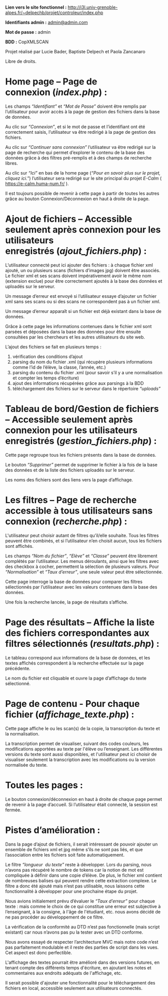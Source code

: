 **Lien vers le site fonctionnel :** http://i3l.univ-grenoble-alpes.fr/~delpechb/projet/controleur/index.php

**Identifiants admin :** admin@admin.com 

**Mot de passe :** admin

**BDD :** CopXMLSCAN

Projet réalisé par Lucie Bader, Baptiste Delpech et Paola Zancanaro

Libre de droits.

# Home page – Page de connexion (*index.php*) :

Les champs *“Identifiant”* et *“Mot de Passe”* doivent être remplis par l’utilisateur pour avoir accès à la page de gestion des fichiers dans la base de données.

Au clic sur *“Connexion”*, et si le mot de passe et l’identifiant ont été correctement saisis, l’utilisateur va être redirigé à la page de gestion des fichiers.

Au clic sur *“Continuer sans connexion”* l’utilisateur va être redirigé sur la page de recherche qui permet d’explorer le contenu de la base des données grâce à des filtres pré-remplis et à des champs de recherche libres.

Au clic sur *“Ici”* en bas de la home page (*“Pour en savoir plus sur le projet, cliquez ici.”*) l’utilisateur sera redirigé sur le site principal du projet *E-Calm* ( https://e-calm.huma-num.fr/ ).

Il est toujours possible de revenir à cette page à partir de toutes les autres grâce au bouton Connexion/Déconnexion en haut à droite de la page.

# Ajout de fichiers – Accessible seulement après connexion pour les utilisateurs enregistrés (*ajout_fichiers.php*) :

L’utilisateur connecté peut ici ajouter des fichiers : à chaque fichier xml ajouté, un ou plusieurs scans (fichiers d’images jpg) doivent être associés. Le fichier xml et ses scans doivent impérativement avoir le même nom (extension exclue) pour être correctement ajoutés à la base des données et uploadés sur le serveur.

Un message d’erreur est envoyé si l’utilisateur essaye d’ajouter un fichier xml sans ses scans ou si des scans ne correspondent pas à un fichier xml.

Un message d’erreur apparaît si un fichier est déjà existant dans la base de données.

Grâce à cette page les informations contenues dans le fichier xml sont parsées et déposées dans la base des données pour être ensuite consultées par les chercheurs et les autres utilisateurs du site web.

L’ajout des fichiers se fait en plusieurs temps : 
1. vérification des conditions d’ajout
2. parsing du nom du fichier .xml (qui récupère plusieurs informations comme l’id de l’élève, la classe, l’année, etc.)
3. parsing du contenu du fichier .xml (pour savoir s’il y a une normalisation et compter les temps d’écriture)
4. ajout des informations récupérées grâce aux parsings à la BDD
5. téléchargement des fichiers sur le serveur dans le répertoire *“uploads”*

# Tableau de bord/Gestion de fichiers – Accessible seulement après connexion pour les utilisateurs enregistrés (*gestion_fichiers.php*) :

Cette page regroupe tous les fichiers présents dans la base de données.

Le bouton *“Supprimer”* permet de supprimer le fichier à la fois de la base des données et de la liste des fichiers uploadés sur le serveur.

Les noms des fichiers sont des liens vers la page d’affichage.

# Les filtres – Page de recherche accessible à tous utilisateurs sans connexion (*recherche.php*) :

L'utilisateur peut choisir autant de filtres qu’il/elle souhaite. Tous les filtres peuvent être combinés, et si l’utilisateur n’en choisit aucun, tous les fichiers sont affichés.

Les champs *“Nom du fichier”*, *“Elève”* et *“Classe”* peuvent être librement complétés par l’utilisateur. Les menus déroulants, ainsi que les filtres avec des checkbox à cocher, permettent la sélection de plusieurs valeurs. Pour *“Normalisation”* et *“Taux d’erreur”*, une seule valeur peut être sélectionnée.

Cette page interroge la base de données pour comparer les filtres sélectionnés par l’utilisateur avec les valeurs contenues dans la base des données.

Une fois la recherche lancée, la page de résultats s’affiche.

# Page des résultats – Affiche la liste des fichiers correspondantes aux filtres sélectionnés (*resultats.php*) :

Le tableau correspond aux informations de la base de données, et les textes affichés correspondent à la recherche effectuée sur la page précédente. 

Le nom du fichier est cliquable et ouvre la page d’affichage du texte sélectionné.

# Page de contenu - Pour chaque fichier (*affichage_texte.php*) :

Cette page affiche le ou les scan(s) de la copie, la transcription du texte et la normalisation.

La transcription permet de visualiser, suivant des codes couleurs, les modifications apportées au texte par l'élève ou l’enseignant. Les différentes versions du texte sont aussi disponibles, et l'utilisateur peut ici choisir de visualiser seulement la transcription avec les modifications ou la version normalisée du texte.

# Toutes les pages :

Le bouton connexion/déconnexion en haut à droite de chaque page permet de revenir à la page d’accueil. Si l’utilisateur était connecté, la session est fermée.

# Pistes d’amélioration :

Dans la page d’ajout de fichiers, il serait intéressant de pouvoir ajouter un ensemble de fichiers xml et jpg même s’ils ne sont pas liés, et que l’association entre les fichiers soit faite automatiquement.

Le filtre *“longueur  du texte”* reste à développer. Lors du parsing, nous n’avons pas récupéré le nombre de tokens car la notion de mot est compliquée à définir dans une copie d’élève. De plus, le fichier xml contient de nombreuses balises qui peuvent rendre cette extraction complexe. Le filtre a donc été ajouté mais n’est pas utilisable, nous laissons cette fonctionnalité à développer pour une prochaine étape du projet.

Nous avions initialement prévu d’évaluer le *“Taux d’erreur”* pour chaque texte : mais comme le choix de ce qui constitue une erreur est subjective à l’enseignant, à la consigne, à l'âge de l'étudiant, etc. nous avons décidé de ne pas procéder au développement de ce filtre. 

La vérification de la conformité au DTD n’est pas fonctionnelle (mais script existant) car nous n’avons pas pu la tester avec un DTD conforme.

Nous avons essayé de respecter l’architecture MVC mais notre code n’est pas parfaitement modulable et il reste des parties de script dans les vues. Cet aspect est donc perfectible.

L'affichage des textes pourrait être amélioré dans des versions futures, en tenant compte des différents temps d'écriture, en ajoutant les notes et commentaires aux endroits adéquats de l'affichage, etc.

Il serait possible d'ajouter une fonctionnalité pour le téléchargement des fichiers en local, accessible seulement aux utilisateurs connectés.


